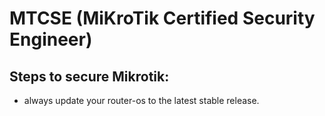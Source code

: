 # MTCSE (MiKroTik Certified Security Engineer)

## Steps to secure Mikrotik:

* always update your router-os to the latest stable release.



